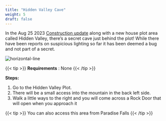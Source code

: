 ```yaml
---
title: "Hidden Valley Cave"
weight: 5
draft: false
---
```

In the Aug 25 2023 [Construction update](/blog/construction/) along with a new house plot area called Hidden Valley, there’s a secret cave just behind the plot!
While there have been reports on suspicious lighting so far it has been deemed a bug and not part of a secret. 

![horizontal-line](/images/green-line.png)


{{< tip >}}
**Requirements** : None
{{< /tip >}}

**Steps:**
1. Go to the Hidden Valley Plot.
1. There will be a small access into the mountain in the back left side. 
1. Walk a little ways to the right and you will come across a Rock Door that will open when you approach it

{{< tip >}}
You can also access this area from Paradise Falls
{{< /tip >}}